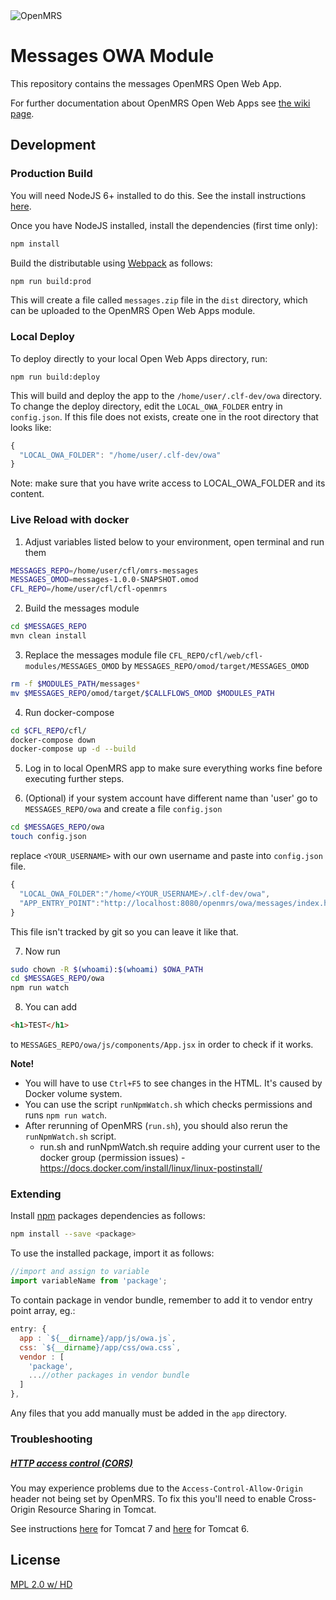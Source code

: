 <img src="https://cloud.githubusercontent.com/assets/668093/12567089/0ac42774-c372-11e5-97eb-00baf0fccc37.jpg" alt="OpenMRS"/>

# Messages OWA Module

This repository contains the messages OpenMRS Open Web App.

For further documentation about OpenMRS Open Web Apps see
[the wiki page](https://wiki.openmrs.org/display/docs/Open+Web+Apps+Module).

## Development

### Production Build

You will need NodeJS 6+ installed to do this. See the install instructions [here](https://nodejs.org/en/download/package-manager/).

Once you have NodeJS installed, install the dependencies (first time only):

```sh
npm install
```

Build the distributable using [Webpack](https://webpack.github.io/) as follows:

````sh
npm run build:prod
````

This will create a file called `messages.zip` file in the `dist` directory,
which can be uploaded to the OpenMRS Open Web Apps module.

### Local Deploy

To deploy directly to your local Open Web Apps directory, run:

````
npm run build:deploy
````

This will build and deploy the app to the `/home/user/.clf-dev/owa`
directory. To change the deploy directory, edit the `LOCAL_OWA_FOLDER` entry in
`config.json`. If this file does not exists, create one in the root directory
that looks like:

```js
{
  "LOCAL_OWA_FOLDER": "/home/user/.clf-dev/owa"
}
```

Note: make sure that you have write access to LOCAL_OWA_FOLDER and its content.

### Live Reload with docker

1. Adjust variables listed below to your environment, open terminal and run them
```bash
MESSAGES_REPO=/home/user/cfl/omrs-messages
MESSAGES_OMOD=messages-1.0.0-SNAPSHOT.omod
CFL_REPO=/home/user/cfl/cfl-openmrs
```
2. Build the messages module
```bash
cd $MESSAGES_REPO
mvn clean install
```
3. Replace the messages module file `CFL_REPO/cfl/web/cfl-modules/MESSAGES_OMOD` by `MESSAGES_REPO/omod/target/MESSAGES_OMOD`
```bash
rm -f $MODULES_PATH/messages*
mv $MESSAGES_REPO/omod/target/$CALLFLOWS_OMOD $MODULES_PATH
```
4. Run docker-compose
```bash
cd $CFL_REPO/cfl/
docker-compose down
docker-compose up -d --build
```
5. Log in to local OpenMRS app to make sure everything works fine before executing further steps.

6. (Optional) if your system account have different name than 'user' go to `MESSAGES_REPO/owa` and create a file `config.json`
```bash
cd $MESSAGES_REPO/owa
touch config.json
```
replace `<YOUR_USERNAME>` with our own username and paste into `config.json` file.
```js
{
  "LOCAL_OWA_FOLDER":"/home/<YOUR_USERNAME>/.clf-dev/owa",
  "APP_ENTRY_POINT":"http://localhost:8080/openmrs/owa/messages/index.html"
}
```
This file isn't tracked by git so you can leave it like that.

7. Now run
```bash
sudo chown -R $(whoami):$(whoami) $OWA_PATH
cd $MESSAGES_REPO/owa
npm run watch
```

8. You can add
```html
<h1>TEST</h1>
```
to `MESSAGES_REPO/owa/js/components/App.jsx` in order to check if it works.

<b>Note!</b>
* You will have to use `Ctrl+F5` to see changes in the HTML. It's caused by Docker volume system.
* You can use the script `runNpmWatch.sh` which checks permissions and runs `npm run watch`.
* After rerunning of OpenMRS (`run.sh`), you should also rerun the `runNpmWatch.sh` script.
  * run.sh and runNpmWatch.sh require adding your current user to the docker group (permission issues) - https://docs.docker.com/install/linux/linux-postinstall/

### Extending

Install [npm](http://npmjs.com/) packages dependencies as follows:

````sh
npm install --save <package>
````

To use the installed package, import it as follows:

````js
//import and assign to variable
import variableName from 'package';
````

To contain package in vendor bundle, remember to add it to vendor entry point array, eg.:

````js
entry: {
  app : `${__dirname}/app/js/owa.js`,
  css: `${__dirname}/app/css/owa.css`,
  vendor : [
    'package',
    ...//other packages in vendor bundle
  ]
},
````

Any files that you add manually must be added in the `app` directory.

### Troubleshooting

##### [HTTP access control (CORS)](https://developer.mozilla.org/en-US/docs/Web/HTTP/Access_control_CORS)

You may experience problems due to the `Access-Control-Allow-Origin` header not
being set by OpenMRS. To fix this you'll need to enable Cross-Origin Resource
Sharing in Tomcat.

See instructions [here](http://enable-cors.org/server_tomcat.html) for Tomcat 7 and [here](https://www.dforge.net/2013/09/16/enabling-cors-on-apache-tomcat-6/) for Tomcat 6.

## License

[MPL 2.0 w/ HD](http://openmrs.org/license/)
